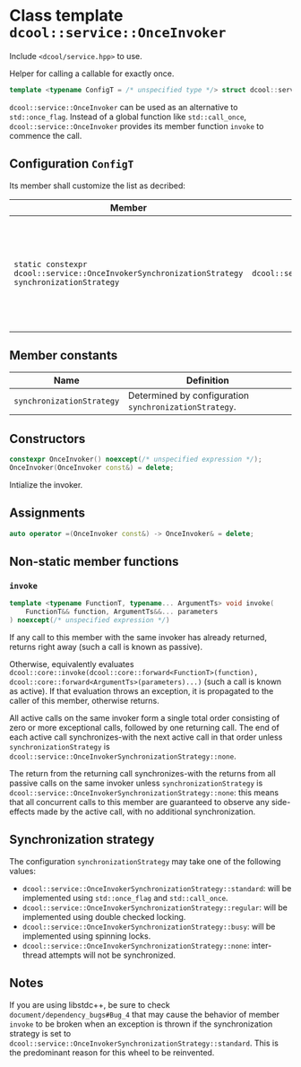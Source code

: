 # Class template `dcool::service::OnceInvoker`

Include `<dcool/service.hpp>` to use.

Helper for calling a callable for exactly once.

```cpp
template <typename ConfigT = /* unspecified type */> struct dcool::service::OnceInvoker;
```

`dcool::service::OnceInvoker` can be used as an alternative to `std::once_flag`. Instead of a global function like `std::call_once`, `dcool::service::OnceInvoker` provides its member function `invoke` to commence the call.

## Configuration `ConfigT`

Its member shall customize the list as decribed:

| Member | Default | Behavior |
| - | - | - |
| `static constexpr dcool::service::OnceInvokerSynchronizationStrategy synchronizationStrategy` | `dcool::service::OnceInvokerSynchronizationStrategy::standard` | The strategy for synchronization among the accepted call request and subsequent attempts. See *Synchronization strategy* for more details. |

## Member constants

| Name | Definition |
| - | - |
| `synchronizationStrategy` | Determined by configuration `synchronizationStrategy`. |

## Constructors

```cpp
constexpr OnceInvoker() noexcept(/* unspecified expression */);
OnceInvoker(OnceInvoker const&) = delete;
```

Intialize the invoker.

## Assignments

```cpp
auto operator =(OnceInvoker const&) -> OnceInvoker& = delete;
```

## Non-static member functions

### `invoke`

```cpp
template <typename FunctionT, typename... ArgumentTs> void invoke(
	FunctionT&& function, ArgumentTs&&... parameters
) noexcept(/* unspecified expression */)
```

If any call to this member with the same invoker has already returned, returns right away (such a call is known as passive).

Otherwise, equivalently evaluates `dcool::core::invoke(dcool::core::forward<FunctionT>(function), dcool::core::forward<ArgumentTs>(parameters)...)` (such a call is known as active). If that evaluation throws an exception, it is propagated to the caller of this member, otherwise returns.

All active calls on the same invoker form a single total order consisting of zero or more exceptional calls, followed by one returning call. The end of each active call synchronizes-with the next active call in that order unless `synchronizationStrategy` is `dcool::service::OnceInvokerSynchronizationStrategy::none`.

The return from the returning call synchronizes-with the returns from all passive calls on the same invoker unless `synchronizationStrategy` is `dcool::service::OnceInvokerSynchronizationStrategy::none`: this means that all concurrent calls to this member are guaranteed to observe any side-effects made by the active call, with no additional synchronization.

## Synchronization strategy

The configuration `synchronizationStrategy` may take one of the following values:

- `dcool::service::OnceInvokerSynchronizationStrategy::standard`: will be implemented using `std::once_flag` and `std::call_once`.
- `dcool::service::OnceInvokerSynchronizationStrategy::regular`: will be implemented using double checked locking.
- `dcool::service::OnceInvokerSynchronizationStrategy::busy`: will be implemented using spinning locks.
- `dcool::service::OnceInvokerSynchronizationStrategy::none`: inter-thread attempts will not be synchronized.

## Notes

If you are using libstdc++, be sure to check `document/dependency_bugs#Bug_4` that may cause the behavior of member `invoke` to be broken when an exception is thrown if the synchronization strategy is set to `dcool::service::OnceInvokerSynchronizationStrategy::standard`. This is the predominant reason for this wheel to be reinvented.

